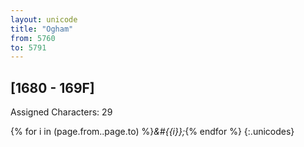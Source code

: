 ```yaml
---
layout: unicode
title: "Ogham"
from: 5760
to: 5791
---
```


## 	[1680 - 169F]

Assigned Characters: 29

{% for i in (page.from..page.to) %}<i>&#{{i}};</i>{% endfor %}
{:.unicodes}
